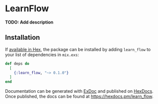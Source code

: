 # LearnFlow

**TODO: Add description**

## Installation

If [available in Hex](https://hex.pm/docs/publish), the package can be installed
by adding `learn_flow` to your list of dependencies in `mix.exs`:

```elixir
def deps do
  [
    {:learn_flow, "~> 0.1.0"}
  ]
end
```

Documentation can be generated with [ExDoc](https://github.com/elixir-lang/ex_doc)
and published on [HexDocs](https://hexdocs.pm). Once published, the docs can
be found at <https://hexdocs.pm/learn_flow>.

